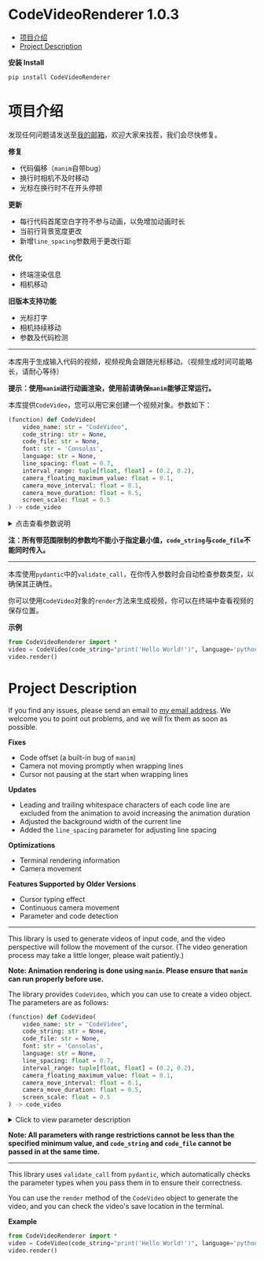 # CodeVideoRenderer 1.0.3

- [项目介绍](#项目介绍)
- [Project Description](#project-description)

**安装 Install**
```bash
pip install CodeVideoRenderer
```

# 项目介绍
发现任何问题请发送至[我的邮箱](mailto:zhuchongjing_pypi@163.com)，欢迎大家来找茬，我们会尽快修复。

**修复**
- 代码偏移（`manim`自带bug）
- 换行时相机不及时移动
- 光标在换行时不在开头停顿

**更新**
- 每行代码首尾空白字符不参与动画，以免增加动画时长
- 当前行背景宽度更改
- 新增`line_spacing`参数用于更改行距

**优化**
- 终端渲染信息
- 相机移动

**旧版本支持功能**
- 光标打字
- 相机持续移动
- 参数及代码检测

--- 

本库用于生成输入代码的视频，视频视角会跟随光标移动。（视频生成时间可能略长，请耐心等待）

**提示：使用`manim`进行动画渲染，使用前请确保`manim`能够正常运行。**

本库提供`CodeVideo`，您可以用它来创建一个视频对象。参数如下：

```python
(function) def CodeVideo(
    video_name: str = "CodeVideo",
    code_string: str = None,
    code_file: str = None,
    font: str = 'Consolas',
    language: str = None,
    line_spacing: float = 0.7,
    interval_range: tuple[float, float] = (0.2, 0.2),
    camera_floating_maximum_value: float = 0.1,
    camera_move_interval: float = 0.1,
    camera_move_duration: float = 0.5,
    screen_scale: float = 0.5
) -> code_video
```

<details>
    <summary>点击查看参数说明</summary>
    
> `video_name`：生成视频的文件名，默认值为`"CodeVideo"`
> `code_string`：直接传入的代码字符串
> `code_file`：代码文件路径
> `font`：代码显示字体，默认值为`'Consolas'`
> `language`：代码语言（用于语法高亮）
> `line_spacing`：代码行间距，默认值为`0.7`
> `interval_range`：字符显示的时间间隔范围（秒），元组形式，默认`(0.2, 0.2)`，最小值为0.2
> `camera_floating_maximum_value`：相机浮动的最大范围，默认`0.1`，值≥0
> `camera_move_interval`：相机自动移动的时间间隔（秒），默认`0.1`，值≥0
> `camera_move_duration`：相机移动的持续时间（秒），默认`0.5`，值≥0
> `screen_scale`：屏幕缩放比例，默认值为`0.5`
</details>

**注：所有带范围限制的参数均不能小于指定最小值，`code_string`与`code_file`不能同时传入。**

--- 

本库使用`pydantic`中的`validate_call`，在你传入参数时会自动检查参数类型，以确保其正确性。

你可以使用`CodeVideo`对象的`render`方法来生成视频，你可以在终端中查看视频的保存位置。

**示例**
```python
from CodeVideoRenderer import *
video = CodeVideo(code_string="print('Hello World!')", language='python')
video.render()
```

# Project Description
If you find any issues, please send an email to [my email address](mailto:zhuchongjing_pypi@163.com). We welcome you to point out problems, and we will fix them as soon as possible.

**Fixes**
- Code offset (a built-in bug of `manim`)
- Camera not moving promptly when wrapping lines
- Cursor not pausing at the start when wrapping lines

**Updates**
- Leading and trailing whitespace characters of each code line are excluded from the animation to avoid increasing the animation duration
- Adjusted the background width of the current line
- Added the `line_spacing` parameter for adjusting line spacing

**Optimizations**
- Terminal rendering information
- Camera movement

**Features Supported by Older Versions**
- Cursor typing effect
- Continuous camera movement
- Parameter and code detection

---

This library is used to generate videos of input code, and the video perspective will follow the movement of the cursor. (The video generation process may take a little longer, please wait patiently.)

**Note: Animation rendering is done using `manim`. Please ensure that `manim` can run properly before use.**

The library provides `CodeVideo`, which you can use to create a video object. The parameters are as follows:

```python
(function) def CodeVideo(
    video_name: str = "CodeVideo",
    code_string: str = None,
    code_file: str = None,
    font: str = 'Consolas',
    language: str = None,
    line_spacing: float = 0.7,
    interval_range: tuple[float, float] = (0.2, 0.2),
    camera_floating_maximum_value: float = 0.1,
    camera_move_interval: float = 0.1,
    camera_move_duration: float = 0.5,
    screen_scale: float = 0.5
) -> code_video
```

<details><summary>Click to view parameter description</summary>
    
- `video_name`: The filename of the generated video, with a default value of `"CodeVideo"`
- `code_string`: The code string passed in directly
- `code_file`: The path to the code file
- `font`: The font used for displaying code, with a default value of `'Consolas'`
- `language`: The code language (used for syntax highlighting)
- `line_spacing`: The line spacing of the code, with a default value of `0.7`
- `interval_range`: The time interval range (in seconds) for character display, in tuple format, default is `(0.2, 0.2)`, with a minimum value of 0.2
- `camera_floating_maximum_value`: The maximum range of camera floating, default is `0.1`, value ≥ 0
- `camera_move_interval`: The time interval (in seconds) for automatic camera movement, default is `0.1`, value ≥ 0
- `camera_move_duration`: The duration (in seconds) of camera movement, default is `0.5`, value ≥ 0
- `screen_scale`: The screen scaling ratio, with a default value of `0.5`
</details>

**Note: All parameters with range restrictions cannot be less than the specified minimum value, and `code_string` and `code_file` cannot be passed in at the same time.**

---

This library uses `validate_call` from `pydantic`, which automatically checks the parameter types when you pass them in to ensure their correctness.

You can use the `render` method of the `CodeVideo` object to generate the video, and you can check the video's save location in the terminal.

**Example**
```python
from CodeVideoRenderer import *
video = CodeVideo(code_string="print('Hello World!')", language='python')
video.render()
```
